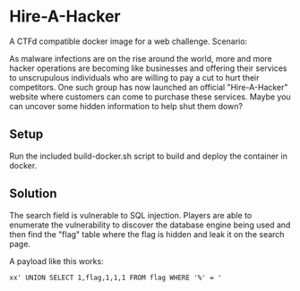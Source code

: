 # Hire-A-Hacker

A CTFd compatible docker image for a web challenge. Scenario:

As malware infections are on the rise around the world, more and more hacker operations are becoming like businesses and offering their services to unscrupulous individuals who are willing to pay a cut to hurt their competitors. One such group has now launched an official "Hire-A-Hacker" website where customers can come to purchase these services. Maybe you can uncover some hidden information to help shut them down?

## Setup

Run the included build-docker.sh script to build and deploy the container in docker.

## Solution

The search field is vulnerable to SQL injection. Players are able to enumerate the vulnerability to discover the database engine being used and then find the "flag" table where the flag is hidden and leak it on the search page.

A payload like this works:

```xx' UNION SELECT 1,flag,1,1,1 FROM flag WHERE '%' = '```